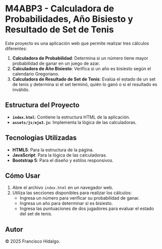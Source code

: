 # M4ABP3 - Calculadora de Probabilidades, Año Bisiesto y Resultado de Set de Tenis

Este proyecto es una aplicación web que permite realizar tres cálculos diferentes:

1. **Calculadora de Probabilidad**: Determina si un número tiene mayor probabilidad de ganar en un juego de azar.
2. **Calculadora de Año Bisiesto**: Verifica si un año es bisiesto según el calendario Gregoriano.
3. **Calculadora de Resultado de Set de Tenis**: Evalúa el estado de un set de tenis y determina si el set terminó, quién lo ganó o si el resultado es inválido.

## Estructura del Proyecto

- **`index.html`**: Contiene la estructura HTML de la aplicación.
- **`assets/js/eje3.js`**: Implementa la lógica de las calculadoras.

## Tecnologías Utilizadas

- **HTML5**: Para la estructura de la página.
- **JavaScript**: Para la lógica de las calculadoras.
- **Bootstrap 5**: Para el diseño y estilos responsivos.

## Cómo Usar

1. Abre el archivo `index.html` en un navegador web.
2. Utiliza las secciones disponibles para realizar los cálculos:
   - Ingresa un número para verificar su probabilidad de ganar.
   - Ingresa un año para determinar si es bisiesto.
   - Ingresa las puntuaciones de dos jugadores para evaluar el estado del set de tenis.

## Autor

© 2025 Francisco Hidalgo.
